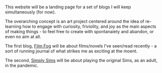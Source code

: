 This website will be a landing page for a set of blogs I will keep simultaneously (for now). 

The overarching concept is an art project centered around the idea of re-learning how to engage with curiosity, friviolity, and joy as the main aspects of making things - to feel free to create with spontanaiety and abandon, or even no aim at all. 

The first blog, [Film Fog](https://github.com/moa-mnsr/filmfog) will be about films/novels I've seen/read recently - a sort of running journal of what strikes me as exciting at the moent. 

The second, [Simply Sims](https://github.com/moa-mnsr/simply-sims) will be about playing the original Sims, as an adult, in the pandemic.
